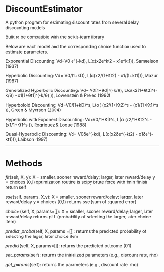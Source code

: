 # DiscountEstimator
A python program for estimating discount rates from several delay discounting models

Built to be compatible with the scikit-learn library

Below are each model and the corresponding choice function used to estimate parameters.

Exponential Discounting: Vd=V0 e^(-kd), L(α(x2e^kt2 - x1e^kt1)), Samuelson (1937)

Hyperbolic Discounting: Vd=  V0/(1+kD), L(α(x2/(1+Kt2) - x1/(1+kt1))), Mazur (1987)

Generalized Hyperbolic Discounting: Vd= V0[1+θd]^(-k/θ), L(α(x2[1+θt2]^(-k/θ) - x1[1+θt1]^(-k/θ) )), Lowenstein & Prelec (1992)

Hyperboloid Discounting: Vd=V0/(1+kD)^s, L(α( (x2/(1+Kt2)^s - (x1/(1+Kt1)^s )), Green & Myerson (2004)

Hyperbolic with Exponent Discounting: Vd=V0/1+KD^s, L(α (x2/1+Kt2^s -(x1/1+Kt1^s )), Rogriguez & Logue (1988)

Quasi-Hyperbolic Discounting: Vd= V0δe^(-kd), L(α(x2δe^(-kt2) - x1δe^(-kt1))), Laibson (1997)

-----------------------------------------------------------------------------------------------------------

# Methods

*fit*(self, X, y):
  X = smaller, sooner reward/delay; larger, later reward/delay
  y = choices (0,1)
  optimization routine is scipy brute force with fmin finish
  return self
 
*sse*(self, params, X,y):
X = smaller, sooner reward/delay; larger, later reward/delay
y = choices (0,1)
returns sse (sum of squared error)

*choice* (self, X, params=[]):
X = smaller, sooner reward/delay; larger, later reward/delay
returns pLL (probability of selecting the larger, later choice item)

*predict_proba*(self, X, params =[]):
returns the predicted probability of selecting the lager, later choice item

*predict*(self, X, params=[]):
returns the predicted outcome (0,1)

*set_params*(self):
returns the initialized parameters (e.g., discount rate, rho)

*get_params*(self):
returns the parameters (e.g., discount rate, rho)

